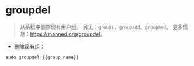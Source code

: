# groupdel

> 从系统中删除现有用户组。
> 另见：`groups`、`groupadd`、`groupmod`。
> 更多信息：<https://manned.org/groupdel>。

- 删除现有组：

`sudo groupdel {{group_name}}`